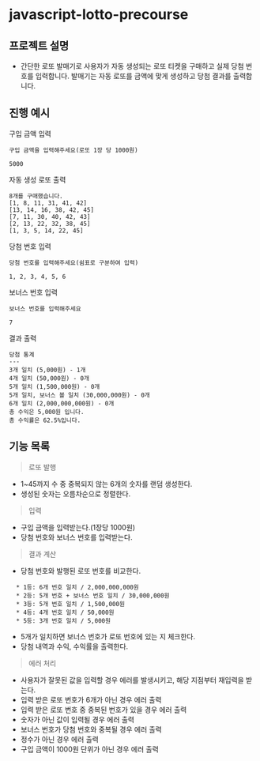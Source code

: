 # javascript-lotto-precourse
## 프로젝트 설명
- 간단한 로또 발매기로 사용자가 자동 생성되는 로또 티켓을 구매하고 실제 당첨 번호를 입력합니다. 발매기는 자동 로또를 금액에 맞게 생성하고 당첨 결과를 출력합니다.
## 진행 예시
구입 금액 입력
```
구입 금액을 입력해주세요(로또 1장 당 1000원)

5000
```
자동 생성 로또 출력
```
8개를 구매했습니다.
[1, 8, 11, 31, 41, 42] 
[13, 14, 16, 38, 42, 45] 
[7, 11, 30, 40, 42, 43] 
[2, 13, 22, 32, 38, 45] 
[1, 3, 5, 14, 22, 45]
```
당첨 번호 입력
```
당첨 번호를 입력해주세요(쉼표로 구분하여 입력)

1, 2, 3, 4, 5, 6
```
보너스 번호 입력
```
보너스 번호를 입력해주세요

7
```
결과 출력
```
당첨 통계
---
3개 일치 (5,000원) - 1개
4개 일치 (50,000원) - 0개
5개 일치 (1,500,000원) - 0개
5개 일치, 보너스 볼 일치 (30,000,000원) - 0개
6개 일치 (2,000,000,000원) - 0개
총 수익은 5,000원 입니다.
총 수익률은 62.5%입니다.
```
## 기능 목록
> 로또 발행
  - 1~45까지 수 중 중복되지 않는 6개의 숫자를 랜덤 생성한다.
  - 생성된 숫자는 오름차순으로 정렬한다.
> 입력
  - 구입 금액을 입력받는다.(1장당 1000원)
  - 당첨 번호와 보너스 번호를 입력받는다.
> 결과 계산
  - 당첨 번호와 발행된 로또 번호를 비교한다.
  ```     
    * 1등: 6개 번호 일치 / 2,000,000,000원
    * 2등: 5개 번호 + 보너스 번호 일치 / 30,000,000원
    * 3등: 5개 번호 일치 / 1,500,000원
    * 4등: 4개 번호 일치 / 50,000원
    * 5등: 3개 번호 일치 / 5,000원
  ```
  - 5개가 일치하면 보너스 번호가 로또 번호에 있는 지 체크한다.
  - 당첨 내역과 수익, 수익률을 출력한다.
> 에러 처리
  - 사용자가 잘못된 값을 입력할 경우 에러를 발생시키고, 해당 지점부터 재입력을 받는다.
  - 입력 받은 로또 번호가 6개가 아닌 경우 에러 출력
  - 입력 받은 로또 번호 중 중복된 번호가 있을 경우 에러 출력
  - 숫자가 아닌 값이 입력될 경우 에러 출력
  - 보너스 번호가 당첨 번호와 중복될 경우 에러 출력
  - 정수가 아닌 경우 에러 출력
  - 구입 금액이 1000원 단위가 아닌 경우 에러 출력
